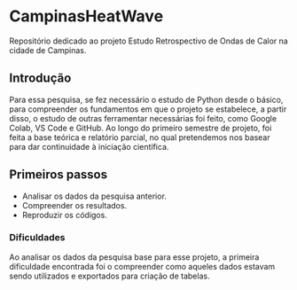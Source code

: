 # CampinasHeatWave
Repositório dedicado ao projeto Estudo Retrospectivo de Ondas de Calor na cidade de Campinas.

## Introdução
Para essa pesquisa, se fez necessário o estudo de Python desde o básico, para compreender os fundamentos em que o projeto se estabelece, a partir disso, o estudo de outras ferramentar necessárias foi feito, como Google Colab, VS Code e GitHub. Ao longo do primeiro semestre de projeto, foi feita a base teórica e relatório parcial, no qual pretendemos nos basear para dar continuidade à iniciação científica. 

## Primeiros passos
* Analisar os dados da pesquisa anterior.
* Compreender os resultados.
* Reproduzir os códigos.

### Dificuldades
Ao analisar os dados da pesquisa base para esse projeto, a primeira dificuldade encontrada foi o compreender como aqueles dados estavam sendo utilizados e exportados para criação de tabelas.
